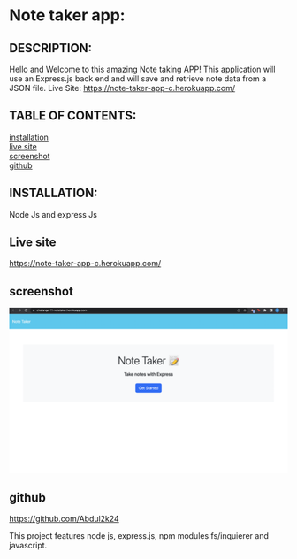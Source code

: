 # Note taker app:



## DESCRIPTION:
Hello and Welcome to this amazing Note taking APP! This application will use an Express.js back end and will save and retrieve note data from a JSON file.
Live Site: https://note-taker-app-c.herokuapp.com/
## TABLE OF CONTENTS:

[installation](#installation) <br/>
[live site](#Livesite)<br/>
[screenshot](#screenshot)<br/>
[github](#github)<br/>



## INSTALLATION:
Node Js and express Js


## Live site
https://note-taker-app-c.herokuapp.com/

## screenshot 
![](./public/assets/images/Screen%20Shot%202023-02-21%20at%204.34.17%20AM.png)

## github
https://github.com/Abdul2k24

This project features node js, express.js, npm modules fs/inquierer and javascript.

